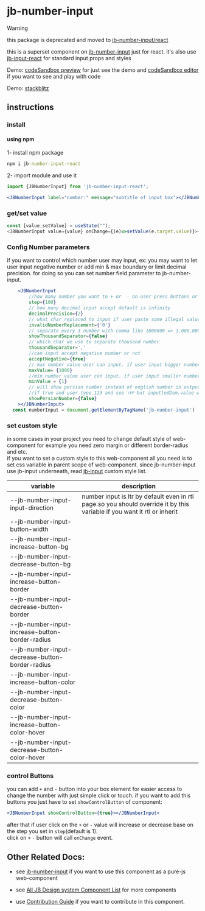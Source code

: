 # jb-number-input

> [!WARNING]  
> this package is deprecated and moved to [jb-number-input/react](https://github.com/javadbat/jb-number-input/tree/main/react)

this is a superset component on [jb-number-input](https://github.com/javadbat/jb-number-input) just for react.
it's also use [jb-input-react](https://github.com/javadbat/jb-input-react) for standard input props and styles    

Demo: [codeSandbox preview](https://3f63dj.csb.app/samples/jb-number-input) for just see the demo and [codeSandbox editor](https://codesandbox.io/p/sandbox/jb-design-system-3f63dj?file=%2Fsrc%2Fsamples%2FJBNumberInput.tsx) if you want to see and play with code    

Demo: [stackblitz](https://stackblitz.com/edit/jb-number-input-react?file=src%2FApp.tsx)    

## instructions

### install

#### using npm

1- install npm package
```cmd
npm i jb-number-input-react
```

2- import module and use it

```jsx
import {JBNumberInput} from 'jb-number-input-react';

<JBNumberInput label="number:" message="subtitle of input box"></JBNumberInput>

```
### get/set value

```js
const [value,setValue] = useState("");
<JBNumberInput value={value} onChange={(e)=>setValue(e.target.value)}></JBNumberInput>
```
### Config Number parameters

if you want to control which number user may input, ex: you may want to let user input negative number or add min & max boundary or limit decimal precision. for doing so you can set number field parameter to jb-number-input.    

```jsx
    <JBNumberInput
        //how many number you want to + or  - on user press buttons or use arrow keys default is 1
        step={100}
        // how many decimal input accept default is infinity
        decimalPrecision={2}
        // what char replaced to input if user paste some illegal value default is '' (empty string)
        invalidNumberReplacement={'0'}
        // separate every 3 number with comma like 1000000 => 1,000,000
        showThousandSeparator={false}
        // which char we use to separate thousand number
        thousandSeparator=','
        //can input accept negative number or not
        acceptNegative={true}
        // max number value user can input. if user input bigger number it will be set to max
        maxValue= {1000}
        //min number value user can input. if user input smaller number it will be set to this value.
        minValue = {1}
        // will show persian number instead of english number in output but original input value remain in english char
        //if true and user type 123 and see ۱۲۳ but inputtedDom.value will be 123
        showPersianNumber={false}
    ></JBNumberInput>
  const numberInput = document.getElementByTagName('jb-number-input')

```

### set custom style

in some cases in your project you need to change default style of web-component for example you need zero margin or different border-radius and etc.    
if you want to set a custom style to this web-component all you need is to set css variable in parent scope of web-component.
since jb-number-input use jb-input underneath, read [jb-input](https://github.com/javadbat/jb-input) custom style list.

| variable                                       | description |
|------------------------------------------------|-------------|
| --jb-number-input-input-direction              | number input is ltr by default even in rtl page.so you should override it by this variable if you want it rtl or inherit |
| --jb-number-input-button-width                 | |
| --jb-number-input-increase-button-bg           | |
| --jb-number-input-decrease-button-bg           | |
| --jb-number-input-increase-button-border       | |
| --jb-number-input-decrease-button-border       | |
| --jb-number-input-increase-button-border-radius| |
| --jb-number-input-decrease-button-border-radius| |
| --jb-number-input-increase-button-color        | |
| --jb-number-input-decrease-button-color        | |
| --jb-number-input-increase-button-color-hover  | |
| --jb-number-input-decrease-button-color-hover  | |

### control Buttons
you can add `+` and `-` button into your box element for easier access to change the number with just simple click or touch.
if you want to add this buttons you just have to set `showControlButton` of component:

```jsx
<JBNumberInput showControlButton={true}></JBNumberInput>
```
after that if user click on the `+` or `-` value will increase or decrease base on the step you set in `step`(default is 1).    
click on `+` `-` button will call `onChange` event.

## Other Related Docs:

- see [jb-number-input](https://github.com/javadbat/jb-number-input) if you want to use this component as a pure-js web-component

- see [All JB Design system Component List](https://github.com/javadbat/design-system/blob/master/docs/component-list.md) for more components

- use [Contribution Guide](https://github.com/javadbat/design-system/blob/master/docs/contribution-guide.md) if you want to contribute in this component.